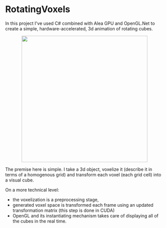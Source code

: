 # RotatingVoxels

In this project I've used C# combined with Alea GPU and OpenGL.Net to create a simple, hardware-accelerated, 3d animation of rotating cubes.

<p align="center">
  <img src="https://github.com/TomaszRewak/RotatingVoxels/blob/master/About/rotating-voxels.gif?raw=true" width=400/>
</p>

The premise here is simple. I take a 3d object, voxelize it (describe it in terms of a homogenous grid) and transform each voxel (each grid cell) into a visual cube.

On a more technical level:
- the voxelization is a preprocessing stage,
- generated voxel space is transformed each frame using an updated transformation matrix (this step is done in CUDA)
- OpenGL and its instantiating mechanism takes care of displaying all of the cubes in the real time.
